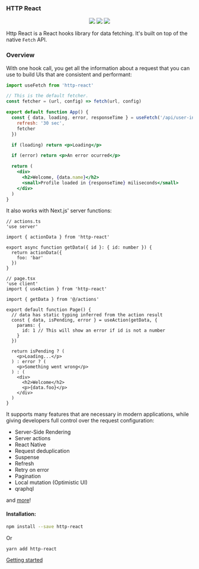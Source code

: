 ### HTTP React

<p align="center">
<a href="https://www.npmjs.com/package/http-react" target="_blank"><img src="https://badge.fury.io/js/http-react.svg"></a>
<img src="https://img.shields.io/badge/License-MIT-yellow.svg" />
<img src="https://github.com/atomic-state/http-react/actions/workflows/test.yml/badge.svg?event=push" />
</p>

Http React is a React hooks library for data fetching. It's built on top of the native `Fetch` API.

### Overview

With one hook call, you get all the information about a request that you can use to build UIs that are consistent and performant:

```jsx
import useFetch from 'http-react'

// This is the default fetcher.
const fetcher = (url, config) => fetch(url, config)

export default function App() {
  const { data, loading, error, responseTime } = useFetch('/api/user-info', {
    refresh: '30 sec',
    fetcher
  })

  if (loading) return <p>Loading</p>

  if (error) return <p>An error ocurred</p>

  return (
    <div>
      <h2>Welcome, {data.name}</h2>
      <small>Profile loaded in {responseTime} miliseconds</small>
    </div>
  )
}
```

It also works with Next.js' server functions:

```tsx
// actions.ts
'use server'

import { actionData } from 'http-react'

export async function getData({ id }: { id: number }) {
  return actionData({
    foo: 'bar'
  })
}
```

```tsx
// page.tsx
'use client'
import { useAction } from 'http-react'

import { getData } from '@/actions'

export default function Page() {
  // data has static typing inferred from the action result
  const { data, isPending, error } = useAction(getData, {
    params: {
      id: 1 // This will show an error if id is not a number
    }
  })

  return isPending ? (
    <p>Loading...</p>
  ) : error ? (
    <p>Something went wrong</p>
  ) : (
    <div>
      <h2>Welcome</h2>
      <p>{data.foo}</p>
    </div>
  )
}
```

It supports many features that are necessary in modern applications, while giving developers full control over the request configuration:

- Server-Side Rendering
- Server actions
- React Native
- Request deduplication
- Suspense
- Refresh
- Retry on error
- Pagination
- Local mutation (Optimistic UI)
- qraphql

and [more](https://httpr.vercel.app/docs/api)!

#### Installation:

```bash
npm install --save http-react
```

Or

```bash
yarn add http-react
```

[Getting started](https://httpr.vercel.app/docs)
